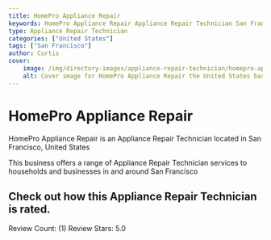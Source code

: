 ```yaml
---
title: HomePro Appliance Repair
keywords: HomePro Appliance Repair Appliance Repair Technician San Francisco United States 
type: Appliance Repair Technician 
categories: ["United States"]
tags: ["San Francisco"]
author: Curtis
cover:
    image: /img/directory-images/appliance-repair-technician/homepro-appliance-repair.webp
    alt: Cover image for HomePro Appliance Repair the United States based Appliance Repair Technician servicing San Francisco 
---
```


# HomePro Appliance Repair
HomePro Appliance Repair is an Appliance Repair Technician located in San Francisco, United States

This business offers a range of Appliance Repair Technician services to households and businesses in and around San Francisco

## Check out how this Appliance Repair Technician is rated.
Review Count: (1)
Review Stars: 5.0
